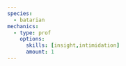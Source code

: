 ```yaml
---
species:
  - batarian
mechanics:
  - type: prof
    options:
      skills: [insight,intimidation]
      amount: 1
---
```

